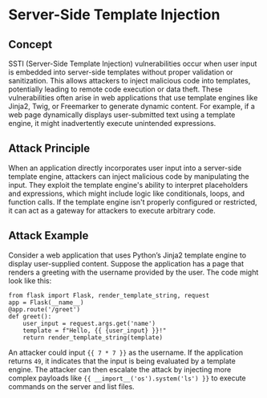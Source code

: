# Server-Side Template Injection

## Concept

SSTI (Server-Side Template Injection) vulnerabilities occur when user input is embedded into server-side templates without proper validation or sanitization. This allows attackers to inject malicious code into templates, potentially leading to remote code execution or data theft. These vulnerabilities often arise in web applications that use template engines like Jinja2, Twig, or Freemarker to generate dynamic content. For example, if a web page dynamically displays user-submitted text using a template engine, it might inadvertently execute unintended expressions.

## Attack Principle

When an application directly incorporates user input into a server-side template engine, attackers can inject malicious code by manipulating the input. They exploit the template engine's ability to interpret placeholders and expressions, which might include logic like conditionals, loops, and function calls. If the template engine isn't properly configured or restricted, it can act as a gateway for attackers to execute arbitrary code.

## Attack Example

Consider a web application that uses Python’s Jinja2 template engine to display user-supplied content. Suppose the application has a page that renders a greeting with the username provided by the user. The code might look like this:

```
from flask import Flask, render_template_string, request
app = Flask(__name__)
@app.route('/greet')
def greet():
    user_input = request.args.get('name')
    template = f"Hello, {{ {user_input} }}!"
    return render_template_string(template)
```

An attacker could input `{{ 7 * 7 }}` as the username. If the application returns `49`, it indicates that the input is being evaluated by a template engine. The attacker can then escalate the attack by injecting more complex payloads like `{{ __import__('os').system('ls') }}` to execute commands on the server and list files.
